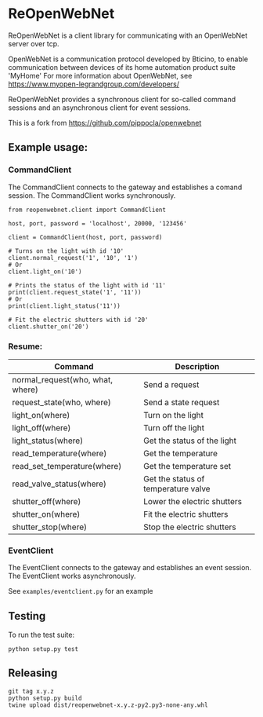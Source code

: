 # ReOpenWebNet

ReOpenWebNet is a client library for communicating with an OpenWebNet server over tcp.

OpenWebNet is a communication protocol developed by Bticino, to enable communication between devices of its home automation product suite 'MyHome'
For more information about OpenWebNet, see https://www.myopen-legrandgroup.com/developers/

ReOpenWebNet provides a synchronous client for so-called command sessions and an asynchronous client for event sessions.

This is a fork from https://github.com/pippocla/openwebnet

## Example usage:

### CommandClient

The CommandClient connects to the gateway and establishes a comand session.
The CommandClient works synchronously.

```
from reopenwebnet.client import CommandClient

host, port, password = 'localhost', 20000, '123456'

client = CommandClient(host, port, password)

# Turns on the light with id '10'
client.normal_request('1', '10', '1')
# Or
client.light_on('10')

# Prints the status of the light with id '11'
print(client.request_state('1', '11'))
# Or
print(client.light_status('11'))

# Fit the electric shutters with id '20'
client.shutter_on('20')
```

### Resume:

Command | Description
------- | ----------
normal_request(who, what, where) | Send a request
request_state(who, where) | Send a state request
light_on(where) | Turn on the light
light_off(where) | Turn off the light
light_status(where) | Get the status of the light
read_temperature(where) | Get the temperature
read_set_temperature(where) | Get the temperature set
read_valve_status(where) | Get the status of temperature valve
shutter_off(where) | Lower the electric shutters
shutter_on(where) | Fit the electric shutters
shutter_stop(where) | Stop the electric shutters

### EventClient

The EventClient connects to the gateway and establishes an event session.
The EventClient works asynchronously.

See `examples/eventclient.py` for an example

## Testing

To run the test suite:

    python setup.py test

## Releasing

    git tag x.y.z
    python setup.py build
    twine upload dist/reopenwebnet-x.y.z-py2.py3-none-any.whl
